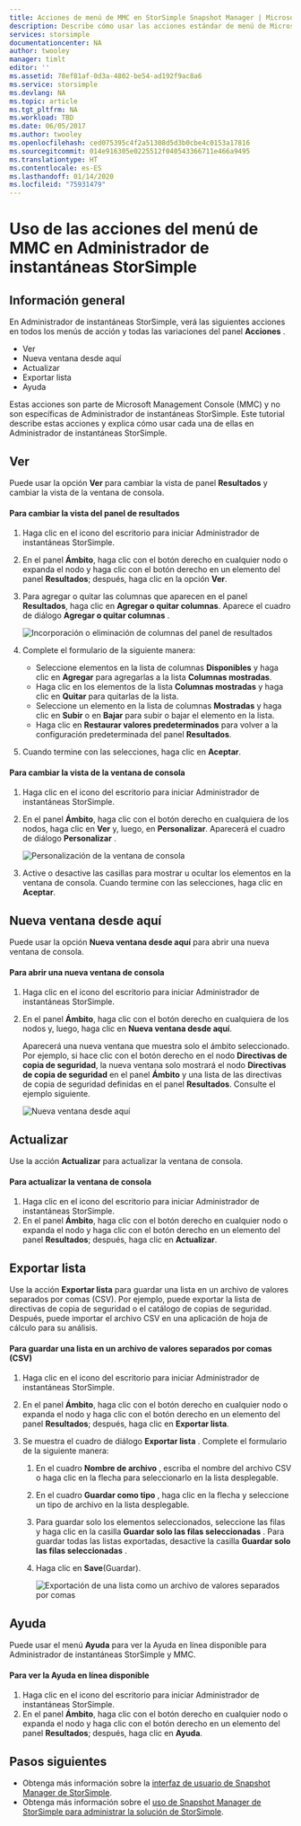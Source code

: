 ```yaml
---
title: Acciones de menú de MMC en StorSimple Snapshot Manager | Microsoft Docs
description: Describe cómo usar las acciones estándar de menú de Microsoft Management Console (MMC) en Administrador de instantáneas StorSimple.
services: storsimple
documentationcenter: NA
author: twooley
manager: timlt
editor: ''
ms.assetid: 78ef81af-0d3a-4802-be54-ad192f9ac8a6
ms.service: storsimple
ms.devlang: NA
ms.topic: article
ms.tgt_pltfrm: NA
ms.workload: TBD
ms.date: 06/05/2017
ms.author: twooley
ms.openlocfilehash: ced075395c4f2a51308d5d3b0cbe4c0153a17816
ms.sourcegitcommit: 014e916305e0225512f040543366711e466a9495
ms.translationtype: HT
ms.contentlocale: es-ES
ms.lasthandoff: 01/14/2020
ms.locfileid: "75931479"
---
```

# <a name="use-the-mmc-menu-actions-in-storsimple-snapshot-manager"></a>Uso de las acciones del menú de MMC en Administrador de instantáneas StorSimple

## <a name="overview"></a>Información general
En Administrador de instantáneas StorSimple, verá las siguientes acciones en todos los menús de acción y todas las variaciones del panel **Acciones** .

* Ver
* Nueva ventana desde aquí 
* Actualizar 
* Exportar lista 
* Ayuda 

Estas acciones son parte de Microsoft Management Console (MMC) y no son específicas de Administrador de instantáneas StorSimple. Este tutorial describe estas acciones y explica cómo usar cada una de ellas en Administrador de instantáneas StorSimple.

## <a name="view"></a>Ver
Puede usar la opción **Ver** para cambiar la vista de panel **Resultados** y cambiar la vista de la ventana de consola. 

#### <a name="to-change-the-results-pane-view"></a>Para cambiar la vista del panel de resultados
1. Haga clic en el icono del escritorio para iniciar Administrador de instantáneas StorSimple.
2. En el panel **Ámbito**, haga clic con el botón derecho en cualquier nodo o expanda el nodo y haga clic con el botón derecho en un elemento del panel **Resultados**; después, haga clic en la opción **Ver**. 
3. Para agregar o quitar las columnas que aparecen en el panel **Resultados**, haga clic en **Agregar o quitar columnas**. Aparece el cuadro de diálogo **Agregar o quitar columnas** .
   
    ![Incorporación o eliminación de columnas del panel de resultados](./media/storsimple-snapshot-manager-mmc-menu/HCS_SSM_Add_remove_columns.png) 
4. Complete el formulario de la siguiente manera:
   
   * Seleccione elementos en la lista de columnas **Disponibles** y haga clic en **Agregar** para agregarlas a la lista **Columnas mostradas**. 
   * Haga clic en los elementos de la lista **Columnas mostradas** y haga clic en **Quitar** para quitarlas de la lista. 
   * Seleccione un elemento en la lista de columnas **Mostradas** y haga clic en **Subir** o en **Bajar** para subir o bajar el elemento en la lista. 
   * Haga clic en **Restaurar valores predeterminados** para volver a la configuración predeterminada del panel **Resultados**. 
5. Cuando termine con las selecciones, haga clic en **Aceptar**. 

#### <a name="to-change-the-console-window-view"></a>Para cambiar la vista de la ventana de consola
1. Haga clic en el icono del escritorio para iniciar Administrador de instantáneas StorSimple.
2. En el panel **Ámbito**, haga clic con el botón derecho en cualquiera de los nodos, haga clic en **Ver** y, luego, en **Personalizar**. Aparecerá el cuadro de diálogo **Personalizar** .
   
    ![Personalización de la ventana de consola](./media/storsimple-snapshot-manager-mmc-menu/HCS_SSM_Customize.png) 
3. Active o desactive las casillas para mostrar u ocultar los elementos en la ventana de consola. Cuando termine con las selecciones, haga clic en **Aceptar**.

## <a name="new-window-from-here"></a>Nueva ventana desde aquí
Puede usar la opción **Nueva ventana desde aquí** para abrir una nueva ventana de consola.

#### <a name="to-open-a-new-console-window"></a>Para abrir una nueva ventana de consola
1. Haga clic en el icono del escritorio para iniciar Administrador de instantáneas StorSimple.
2. En el panel **Ámbito**, haga clic con el botón derecho en cualquiera de los nodos y, luego, haga clic en **Nueva ventana desde aquí**. 
   
    Aparecerá una nueva ventana que muestra solo el ámbito seleccionado. Por ejemplo, si hace clic con el botón derecho en el nodo **Directivas de copia de seguridad**, la nueva ventana solo mostrará el nodo **Directivas de copia de seguridad** en el panel **Ámbito** y una lista de las directivas de copia de seguridad definidas en el panel **Resultados**. Consulte el ejemplo siguiente.
   
    ![Nueva ventana desde aquí](./media/storsimple-snapshot-manager-mmc-menu/HCS_SSM_NewWindow.png) 

## <a name="refresh"></a>Actualizar
Use la acción **Actualizar** para actualizar la ventana de consola.

#### <a name="to-update-the-console-window"></a>Para actualizar la ventana de consola
1. Haga clic en el icono del escritorio para iniciar Administrador de instantáneas StorSimple.
2. En el panel **Ámbito**, haga clic con el botón derecho en cualquier nodo o expanda el nodo y haga clic con el botón derecho en un elemento del panel **Resultados**; después, haga clic en **Actualizar**. 

## <a name="export-list"></a>Exportar lista
Use la acción **Exportar lista** para guardar una lista en un archivo de valores separados por comas (CSV). Por ejemplo, puede exportar la lista de directivas de copia de seguridad o el catálogo de copias de seguridad. Después, puede importar el archivo CSV en una aplicación de hoja de cálculo para su análisis.

#### <a name="to-save-a-list-in-a-comma-separated-value-csv-file"></a>Para guardar una lista en un archivo de valores separados por comas (CSV)
1. Haga clic en el icono del escritorio para iniciar Administrador de instantáneas StorSimple. 
2. En el panel **Ámbito**, haga clic con el botón derecho en cualquier nodo o expanda el nodo y haga clic con el botón derecho en un elemento del panel **Resultados**; después, haga clic en **Exportar lista**. 
3. Se muestra el cuadro de diálogo **Exportar lista** . Complete el formulario de la siguiente manera: 
   
   1. En el cuadro **Nombre de archivo** , escriba el nombre del archivo CSV o haga clic en la flecha para seleccionarlo en la lista desplegable.
   2. En el cuadro **Guardar como tipo** , haga clic en la flecha y seleccione un tipo de archivo en la lista desplegable.
   3. Para guardar solo los elementos seleccionados, seleccione las filas y haga clic en la casilla **Guardar solo las filas seleccionadas** . Para guardar todas las listas exportadas, desactive la casilla **Guardar solo las filas seleccionadas** .
   4. Haga clic en **Save**(Guardar).
      
      ![Exportación de una lista como un archivo de valores separados por comas](./media/storsimple-snapshot-manager-mmc-menu/HCS_SSM_Export_List.png) 

## <a name="help"></a>Ayuda
Puede usar el menú **Ayuda** para ver la Ayuda en línea disponible para Administrador de instantáneas StorSimple y MMC.

#### <a name="to-view-available-online-help"></a>Para ver la Ayuda en línea disponible
1. Haga clic en el icono del escritorio para iniciar Administrador de instantáneas StorSimple.
2. En el panel **Ámbito**, haga clic con el botón derecho en cualquier nodo o expanda el nodo y haga clic con el botón derecho en un elemento del panel **Resultados**; después, haga clic en **Ayuda**. 

## <a name="next-steps"></a>Pasos siguientes
* Obtenga más información sobre la [interfaz de usuario de Snapshot Manager de StorSimple](storsimple-use-snapshot-manager.md).
* Obtenga más información sobre el [uso de Snapshot Manager de StorSimple para administrar la solución de StorSimple](storsimple-snapshot-manager-admin.md).

